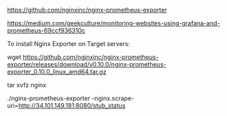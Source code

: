 https://github.com/nginxinc/nginx-prometheus-exporter

https://medium.com/geekculture/monitoring-websites-using-grafana-and-prometheus-69ccf936310c


To install Nginx Exporter on Target servers:

wget https://github.com/nginxinc/nginx-prometheus-exporter/releases/download/v0.10.0/nginx-prometheus-exporter_0.10.0_linux_amd64.tar.gz

tar xvfz nginx

./nginx-prometheus-exporter -nginx.scrape-uri=http://34.101.149.181:8080/stub_status
